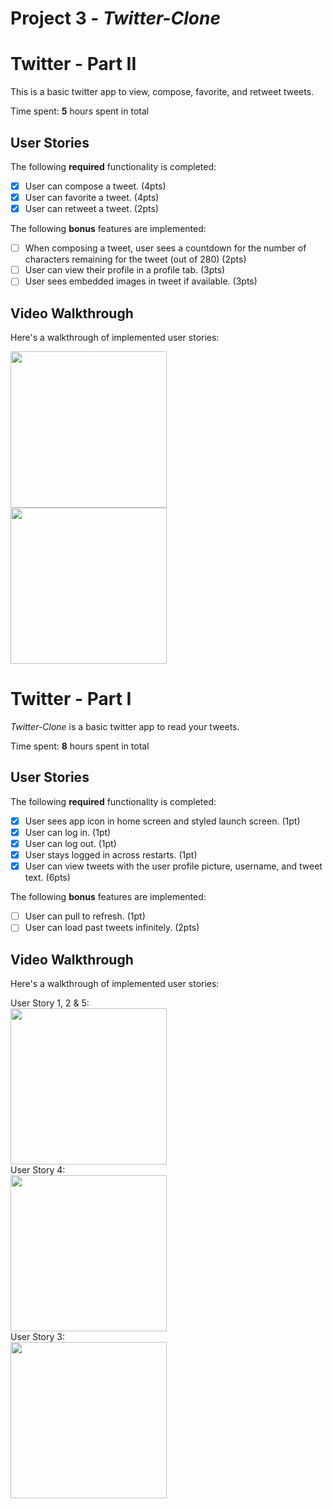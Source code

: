 # Project 3 - *Twitter-Clone*

# Twitter - Part II

This is a basic twitter app to view, compose, favorite, and retweet tweets.

Time spent: **5** hours spent in total

## User Stories

The following **required** functionality is completed:

- [x] User can compose a tweet. (4pts)
- [x] User can favorite a tweet. (4pts)
- [x] User can retweet a tweet. (2pts)

The following **bonus** features are implemented:

- [ ] When composing a tweet, user sees a countdown for the number of characters remaining for the tweet (out of 280) (2pts)
- [ ] User can view their profile in a profile tab. (3pts)
- [ ] User sees embedded images in tweet if available. (3pts)

## Video Walkthrough

Here's a walkthrough of implemented user stories:

<img src= "http://g.recordit.co/SnQtAcUK4c.gif" width = 250><br>
<img src= "http://g.recordit.co/Ky4e8xRqEg.gif" width = 250><br>


# Twitter - Part I

*Twitter-Clone* is a basic twitter app to read your tweets.

Time spent: **8** hours spent in total

## User Stories

The following **required** functionality is completed:

- [X] User sees app icon in home screen and styled launch screen. (1pt)
- [X] User can log in. (1pt)
- [X] User can log out. (1pt)
- [X] User stays logged in across restarts. (1pt)
- [X] User can view tweets with the user profile picture, username, and tweet text. (6pts)

The following **bonus** features are implemented:

- [ ] User can pull to refresh. (1pt)
- [ ] User can load past tweets infinitely. (2pts)

## Video Walkthrough

Here's a walkthrough of implemented user stories:

User Story 1, 2 & 5: <br>
<img src= "http://g.recordit.co/6je8R7SyiG.gif" width = 250><br>
User Story 4: <br>
<img src = "http://g.recordit.co/dvGtH7wLnx.gif" width = 250><br>
User Story 3: <br>
<img src = "http://g.recordit.co/4cwhSSrTcJ.gif" width = 250><br>

